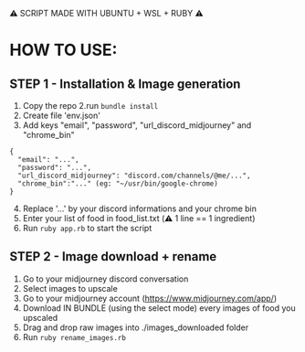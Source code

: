 ⚠️ SCRIPT MADE WITH UBUNTU + WSL + RUBY ⚠️

# HOW TO USE:

## STEP 1 - Installation & Image generation

1. Copy the repo
2.run `bundle install`
2. Create file 'env.json'
3. Add keys "email", "password", "url_discord_midjourney" and "chrome_bin"
```
{
  "email": "...",
  "password": "...",
  "url_discord_midjourney": "discord.com/channels/@me/...",
  "chrome_bin":"..." (eg: "~/usr/bin/google-chrome)
}
```
4. Replace '...' by your discord informations and your chrome bin
5. Enter your list of food in food_list.txt (⚠️ 1 line == 1 ingredient)
6. Run `ruby app.rb` to start the script

## STEP 2 - Image download + rename

1. Go to your midjourney discord conversation
2. Select images to upscale
3. Go to your midjourney account (https://www.midjourney.com/app/)
4. Download IN BUNDLE (using the select mode) every images of food you upscaled
5. Drag and drop raw images into ./images_downloaded folder
5. Run `ruby rename_images.rb`
